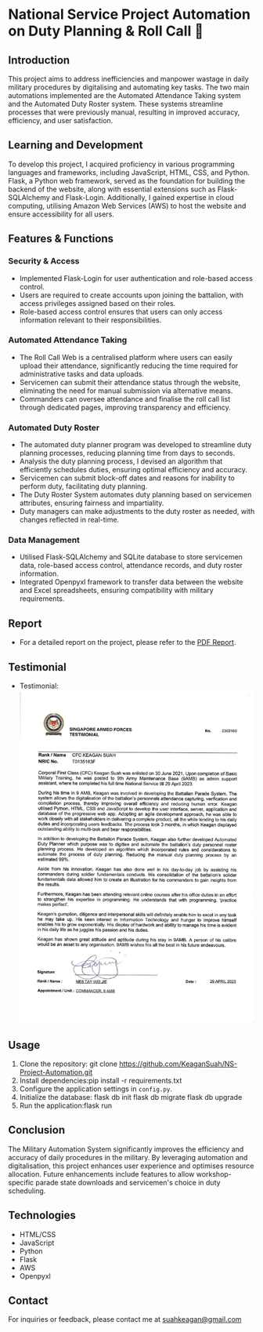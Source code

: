 # National Service Project Automation on Duty Planning & Roll Call 🫡

## Introduction
This project aims to address inefficiencies and manpower wastage in daily military procedures by digitalising and automating key tasks. The two main automations implemented are the Automated Attendance Taking system and the Automated Duty Roster system. These systems streamline processes that were previously manual, resulting in improved accuracy, efficiency, and user satisfaction.

## Learning and Development
To develop this project, I acquired proficiency in various programming languages and frameworks, including JavaScript, HTML, CSS, and Python. Flask, a Python web framework, served as the foundation for building the backend of the website, along with essential extensions such as Flask-SQLAlchemy and Flask-Login. Additionally, I gained expertise in cloud computing, utilising Amazon Web Services (AWS) to host the website and ensure accessibility for all users.

## Features & Functions
### Security & Access
- Implemented Flask-Login for user authentication and role-based access control.
- Users are required to create accounts upon joining the battalion, with access privileges assigned based on their roles.
- Role-based access control ensures that users can only access information relevant to their responsibilities.

### Automated Attendance Taking
- The Roll Call Web is a centralised platform where users can easily upload their attendance, significantly reducing the time required for administrative tasks and data uploads.
- Servicemen can submit their attendance status through the website, eliminating the need for manual submission via alternative means.
- Commanders can oversee attendance and finalise the roll call list through dedicated pages, improving transparency and efficiency.

### Automated Duty Roster
- The automated duty planner program was developed to streamline duty planning processes, reducing planning time from days to seconds.
- Analysis the duty planning process, I devised an algorithm that efficiently schedules duties, ensuring optimal efficiency and accuracy.
- Servicemen can submit block-off dates and reasons for inability to perform duty, facilitating duty planning.
- The Duty Roster System automates duty planning based on servicemen attributes, ensuring fairness and impartiality.
- Duty managers can make adjustments to the duty roster as needed, with changes reflected in real-time.

### Data Management
- Utilised Flask-SQLAlchemy and SQLite database to store servicemen data, role-based access control, attendance records, and duty roster information.
- Integrated Openpyxl framework to transfer data between the website and Excel spreadsheets, ensuring compatibility with military requirements.

## Report
- For a detailed report on the project, please refer to the [PDF Report](Report.pdf).

## Testimonial
- Testimonial:
 ![Testimonial PDF](NS-testimonial.png)

## Usage
1. Clone the repository: git clone https://github.com/KeaganSuah/NS-Project-Automation.git
2. Install dependencies:pip install -r requirements.txt
3. Configure the application settings in `config.py`.
4. Initialize the database:
  flask db init
  flask db migrate
  flask db upgrade
5. Run the application:flask run

## Conclusion
The Military Automation System significantly improves the efficiency and accuracy of daily procedures in the military. By leveraging automation and digitalisation, this project enhances user experience and optimises resource allocation. Future enhancements include features to allow workshop-specific parade state downloads and servicemen's choice in duty scheduling.

## Technologies
- HTML/CSS
- JavaScript
- Python
- Flask
- AWS
- Openpyxl

## Contact
For inquiries or feedback, please contact me at suahkeagan@gmail.com


